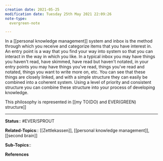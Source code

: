 ```yaml
---
creation date: 2021-05-25
modification date: Tuesday 25th May 2021 22:09:26
note-type: 
  evergreen-note

---
```


In a [[personal knowledge management]] system and inbox is the method through which you receive and categorize items that you have interest in. An entry point is a way that you find your way into system so that you can interact in the way in which you like. In a typical inbox you may have things you haven't read, have skimmed, have read but haven't notated, in your entry points you may have things you've read, things you've read and notated, things you want to write more on, etc. You can see that these things are closely linked, and with a simple structure they can easily be combined into a coherent system. Using a level of priority and consistent structure you can combine these structure into your process of developing knowledge. 

This philosophy is represented in [[my TO(DO) and EVER(GREEN) structure]]

---

**Status**:: #EVER/SPROUT  

**Related-Topics**:: [[Zettlekassen]], [[personal knowledge management]], [[second brain]]
	
**Sub-Topics**::
	
**References**